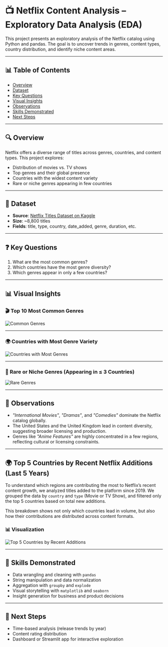 # 📺 Netflix Content Analysis – Exploratory Data Analysis (EDA)

This project presents an exploratory analysis of the Netflix catalog using Python and pandas. The goal is to uncover trends in genres, content types, country distribution, and identify niche content areas.

---

## 📊 Table of Contents
- [Overview](#overview)
- [Dataset](#dataset)
- [Key Questions](#key-questions)
- [Visual Insights](#visual-insights)
- [Observations](#observations)
- [Skills Demonstrated](#skills-demonstrated)
- [Next Steps](#next-steps)

---

## 🔍 Overview
Netflix offers a diverse range of titles across genres, countries, and content types. This project explores:

- Distribution of movies vs. TV shows
- Top genres and their global presence
- Countries with the widest content variety
- Rare or niche genres appearing in few countries

---

## 📁 Dataset
- **Source**: [Netflix Titles Dataset on Kaggle](https://www.kaggle.com/datasets/shivamb/netflix-shows)
- **Size**: ~8,800 titles
- **Fields**: title, type, country, date_added, genre, duration, etc.

---

## ❓ Key Questions
1. What are the most common genres?
2. Which countries have the most genre diversity?
3. Which genres appear in only a few countries?

---

## 📊 Visual Insights

### 🎬 Top 10 Most Common Genres
![Common Genres](images/common_genres.png)

---

### 🌍 Countries with Most Genre Variety
![Countries with Most Genres](images/genre_diversity_by_country.png)

---

### 🧭 Rare or Niche Genres (Appearing in ≤ 3 Countries)
![Rare Genres](images/rare_genres.png)

---

## 📌 Observations

- *"International Movies"*, *"Dramas"*, and *"Comedies"* dominate the Netflix catalog globally.
- The United States and the United Kingdom lead in content diversity, suggesting broader licensing and production.
- Genres like *"Anime Features"* are highly concentrated in a few regions, reflecting cultural or licensing constraints.

---

## 🌍 Top 5 Countries by Recent Netflix Additions (Last 5 Years)

To understand which regions are contributing the most to Netflix’s recent content growth, we analyzed titles added to the platform since 2019. We grouped the data by `country` and `type` (Movie or TV Show), and filtered only the top 5 countries based on total new additions.

This breakdown shows not only which countries lead in volume, but also how their contributions are distributed across content formats.

### 📊 Visualization
![Top 5 Countries by Recent Additions](images/top5_countries_recent_additions.png)

---

## 💼 Skills Demonstrated
- Data wrangling and cleaning with `pandas`
- String manipulation and data normalization
- Aggregation with `groupby` and `explode`
- Visual storytelling with `matplotlib` and `seaborn`
- Insight generation for business and product decisions

---

## 🚀 Next Steps
- Time-based analysis (release trends by year)
- Content rating distribution
- Dashboard or Streamlit app for interactive exploration
